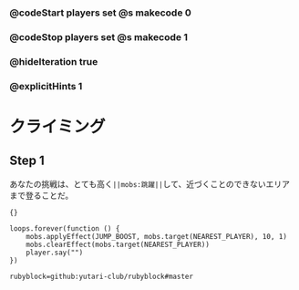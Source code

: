 ### @codeStart players set @s makecode 0
### @codeStop players set @s makecode 1

### @hideIteration true 
### @explicitHints 1


<!-- # The Climb -->
# クライミング

## Step 1
あなたの挑戦は、とても高く``||mobs:跳躍||``して、近づくことのできないエリアまで登ることだ。
<!-- Your challenge is to ``||mobs:jump||`` really high to climb up to the inaccessible area.  -->
```template
{}
``` 
```ghost
loops.forever(function () {
    mobs.applyEffect(JUMP_BOOST, mobs.target(NEAREST_PLAYER), 10, 1)
    mobs.clearEffect(mobs.target(NEAREST_PLAYER))
    player.say("")
})
```
```package
rubyblock=github:yutari-club/rubyblock#master
```